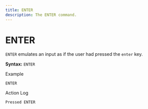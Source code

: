```yaml
---
title: ENTER
description: The ENTER command.
---
```


# ENTER
`ENTER` emulates an input as if the user had pressed the `enter` key.

**Syntax:** `ENTER`

Example
```
ENTER
```

Action Log
```
Pressed ENTER
```